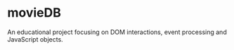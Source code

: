 # movieDB
An educational project focusing on DOM interactions, event processing and JavaScript objects. 
